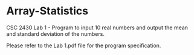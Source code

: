 # Array-Statistics
CSC 2430 Lab 1 - Program to input 10 real numbers and output the mean and standard deviation of the numbers.

Please refer to the Lab 1.pdf file for the program specification.
